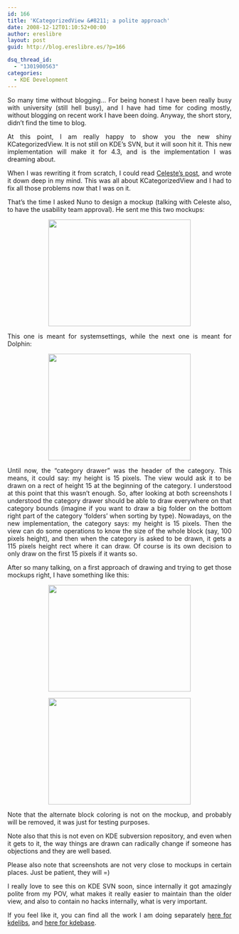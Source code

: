 ```yaml
---
id: 166
title: 'KCategorizedView &#8211; a polite approach'
date: 2008-12-12T01:10:52+00:00
author: ereslibre
layout: post
guid: http://blog.ereslibre.es/?p=166

dsq_thread_id:
  - "1301900563"
categories:
  - KDE Development
---
```

<p style="text-align: justify;">
  So many time without blogging&#8230; For being honest I have been really busy with university (still hell busy), and I have had time for coding mostly, without blogging on recent work I have been doing. Anyway, the short story, didn&#8217;t find the time to blog.
</p>

<p style="text-align: justify;">
  At this point, I am really happy to show you the new shiny KCategorizedView. It is not still on KDE&#8217;s SVN, but it will soon hit it. This new implementation will make it for 4.3, and is the implementation I was dreaming about.
</p>

<p style="text-align: justify;">
  When I was rewriting it from scratch, I could read <a href="http://weblog.obso1337.org/2008/system-settings-as-a-design-lesson/" target="_blank">Celeste&#8217;s post</a>, and wrote it down deep in my mind. This was all about KCategorizedView and I had to fix all those problems now that I was on it.
</p>

<p style="text-align: justify;">
  That&#8217;s the time I asked Nuno to design a mockup (talking with Celeste also, to have the usability team approval). He sent me this two mockups:
</p>

<p style="text-align: center;">
  <a href="http://media.ereslibre.es/2008/12/image2449.png" target="_blank"><img class="aligncenter" src="http://media.ereslibre.es/2008/12/image2449.png" alt="" width="320" height="240" /></a>
</p>

<p style="text-align: justify;">
  This one is meant for systemsettings, while the next one is meant for Dolphin:
</p>

<p style="text-align: center;">
  <a href="http://media.ereslibre.es/2008/12/image24492.png" target="_blank"><img class="aligncenter" src="http://media.ereslibre.es/2008/12/image24492.png" alt="" width="320" height="240" /></a>
</p>

<p style="text-align: justify;">
  Until now, the &#8220;category drawer&#8221; was the header of the category. This means, it could say: my height is 15 pixels. The view would ask it to be drawn on a rect of height 15 at the beginning of the category. I understood at this point that this wasn&#8217;t enough. So, after looking at both screenshots I understood the category drawer should be able to draw everywhere on that category bounds (imagine if you want to draw a big folder on the bottom right part of the category &#8216;folders&#8217; when sorting by type). Nowadays, on the new implementation, the category says: my height is 15 pixels. Then the view can do some operations to know the size of the whole block (say, 100 pixels height), and then when the category is asked to be drawn, it gets a 115 pixels height rect where it can draw. Of course is its own decision to only draw on the first 15 pixels if it wants so.
</p>

<p style="text-align: justify;">
  After so many talking, on a first approach of drawing and trying to get those mockups right, I have something like this:
</p>

<p style="text-align: center;">
  <a href="http://media.ereslibre.es/2008/12/systemsettings.png" target="_blank"><img class="aligncenter" src="http://media.ereslibre.es/2008/12/systemsettings.png" alt="" width="320" height="240" /></a>
</p>

<p style="text-align: center;">
  <a href="http://media.ereslibre.es/2008/12/dolphin-alternate.png" target="_blank"><img class="aligncenter" src="http://media.ereslibre.es/2008/12/dolphin-alternate.png" alt="" width="320" height="240" /></a>
</p>

<p style="text-align: justify;">
  Note that the alternate block coloring is not on the mockup, and probably will be removed, it was just for testing purposes.
</p>

<p style="text-align: justify;">
  Note also that this is not even on KDE subversion repository, and even when it gets to it, the way things are drawn can radically change if someone has objections and they are well based.
</p>

<p style="text-align: justify;">
  Please also note that screenshots are not very close to mockups in certain places. Just be patient, they will =)
</p>

<p style="text-align: justify;">
  I really love to see this on KDE SVN soon, since internally it got amazingly polite from my POV, what makes it really easier to maintain than the older view, and also to contain no hacks internally, what is very important.
</p>

<p style="text-align: justify;">
  If you feel like it, you can find all the work I am doing separately <a href="http://repo.or.cz/w/personal-kdelibs.git?a=shortlog;h=refs/heads/categorizedView" target="_blank">here for kdelibs</a>, and <a href="http://repo.or.cz/w/personal-kdebase.git?a=shortlog;h=refs/heads/dolphin" target="_blank">here for kdebase</a>.
</p>